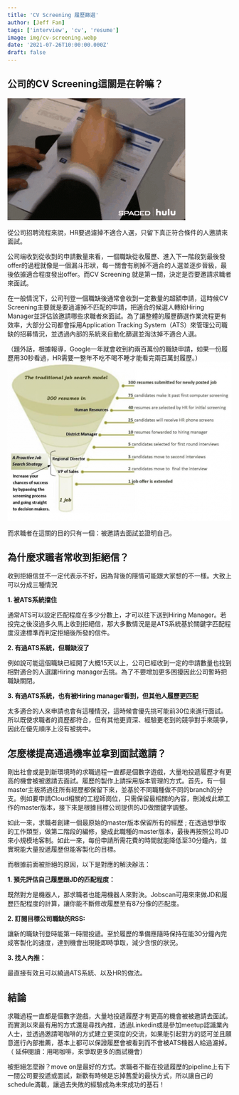 ```yaml
---
title: 'CV Screening 履歷篩選'
author: [Jeff Fan]
tags: ['interview', 'cv', 'resume']
image: img/cv-screening.webp
date: '2021-07-26T10:00:00.000Z'
draft: false
---
```


## 公司的CV Screening這關是在幹嘛？
![rejection](img/interview-rejection.gif)

從公司招聘流程來說，HR要過濾掉不適合人選，只留下真正符合條件的人邀請來面試。

公司端收到從收到的申請數量來看，一個職缺從收履歷、進入下一階段到最後發offer的過程就像是一個漏斗形狀，每一關會有刷掉不適合的人選並逐步晉級，最後依據適合程度發出offer。而CV Screening 就是第一關，決定是否要邀請求職者來面試。

在一般情況下，公司刊登一個職缺後通常會收到一定數量的超額申請，這時候CV Screening主要就是要過濾掉不匹配的申請，把適合的候選人轉給Hiring Manager並評估該邀請哪些求職者來面試。為了讓整體的履歷篩選作業流程更有效率，大部分公司都會採用Application Tracking System（ATS）來管理公司職缺的招募情況，並透過內部的系統來自動化篩選並淘汰掉不適合人選。

（題外話，根據報導，Google一年就會收到約兩百萬份的職缺申請，如果一份履歷用30秒看過，HR需要一整年不吃不喝不睡才能看完兩百萬封履歷。）
![cv-funnel](img/cv-funnel.png)


而求職者在這關的目的只有一個：被邀請去面試並證明自己。

## 為什麼求職者常收到拒絕信？
收到拒絕信並不一定代表示不好，因為背後的隱情可能跟大家想的不一樣。大致上可以分成三種情況

**1. 被ATS系統擋住**

通常ATS可以設定匹配程度在多少分數上，才可以往下送到Hiring Manager。若投完之後沒過多久馬上收到拒絕信，那大多數情況是是ATS系統基於關鍵字匹配程度沒達標準而判定拒絕後所發的信件。

**2. 有過ATS系統，但職缺沒了**

例如說可能這個職缺已經開了大概15天以上，公司已經收到一定的申請數量也找到相對適合的人選讓Hiring manager去挑。為了不要增加更多困擾因此公司暫時把職缺關閉。

**3. 有過ATS系統，也有被Hiring manager看到，但其他人履歷更匹配**

太多適合的人來申請也會有這種情況，這時候會優先挑可能前30位來進行面試。所以既使求職者的資歷都符合，但有其他更資深、經驗更老到的競爭對手來競爭，因此在優先順序上沒有被挑中。

## 怎麼樣提高通過機率並拿到面試邀請？
剛出社會或是到新環境時的求職過程一直都是個數字遊戲，大量地投遞履歷才有更高的機會被被邀請去面試。履歷的製作上請採用版本管理的方式。首先，有一個master主板將過往所有經歷都保留下來，並基於不同職種做不同的branch的分支。例如要申請Cloud相關的工程師崗位，只需保留最相關的內容，刪減成此類工作的master版本，接下來是根據目標公司提供的JD做關鍵字調整。

如此一來，求職者創建一個最原始的master版本保留所有的經歷 ; 在透過想爭取的工作類型，做第二階段的編修，變成此職種的master版本，最後再按照公司JD來小規模地客制。如此一來，每份申請所需花費的時間就能降低至30分鐘內，並實現能大量投遞履歷但能客製化的目標。

而根據前面被拒絕的原因，以下是對應的解決辦法：

**1. 預先評估自己履歷跟JD的匹配程度：**

既然對方是機器人，那求職者也能用機器人來對決。Jobscan可用來來做JD和履歷匹配程度的計算，讓你能不斷修改履歷至有87分像的匹配度。

**2. 訂閱目標公司職缺的RSS:** 

讓新的職缺刊登時能第一時間投遞。至於履歷的準備應隨時保持在能30分鐘內完成客製化的速度，達到機會出現能即時爭取，減少含恨的狀況。

**3. 找人內推：**

最直接有效且可以繞過ATS系統、以及HR的做法。
## 結論
求職過程一直都是個數字遊戲，大量地投遞履歷才有更高的機會被被邀請去面試。而實測以來最有用的方式還是尋找內推，透過Linkedin或是參加meetup認識業內人士，並透過邀請喝咖啡的方式建立更深度的交流，如果能引起對方的認可並且願意進行內部推薦，基本上都可以保證履歷會被看到而不會被ATS機器人給過濾掉。（ 延伸閱讀：用喝咖啡，來爭取更多的面試機會）

被拒絕怎麼辦？move on是最好的方式。求職者不斷在投遞履歷的pipeline上有下一間公司要投遞或面試，新歡有時候是忘掉舊愛的最快方式，所以讓自己的schedule滿載，讓過去失敗的經驗成為未來成功的基石！